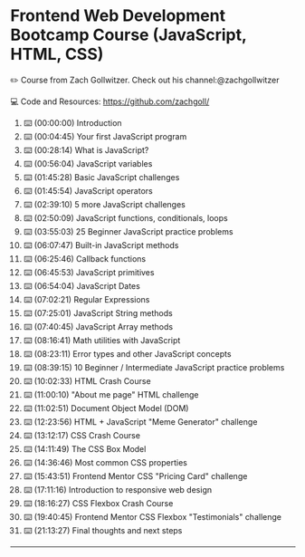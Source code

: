 # Frontend Web Development Bootcamp Course (JavaScript, HTML, CSS)
✏️ Course from Zach Gollwitzer. Check out his channel:<a hred="https://www.youtube.com/@zachgoll/" target="_blank">@zachgollwitzer </a> 

💻 Code and Resources: <a href="https://github.com/zachgoll/fullstack-roadmap-series/blob/main/free-code-camp.md" target="_blank">https://github.com/zachgoll/</a>

1. ⌨️ (00:00:00) Introduction
1. ⌨️ (00:04:45) Your first JavaScript program
1. ⌨️ (00:28:14) What is JavaScript? 
1. ⌨️ (00:56:04) JavaScript variables
1. ⌨️ (01:45:28) Basic JavaScript challenges
1. ⌨️ (01:45:54) JavaScript operators
1. ⌨️ (02:39:10) 5 more JavaScript challenges
1. ⌨️ (02:50:09) JavaScript functions, conditionals, loops
1. ⌨️ (03:55:03) 25 Beginner JavaScript practice problems
1. ⌨️ (06:07:47) Built-in JavaScript methods
1. ⌨️ (06:25:46) Callback functions
1. ⌨️ (06:45:53) JavaScript primitives
1. ⌨️ (06:54:04) JavaScript Dates
1. ⌨️ (07:02:21) Regular Expressions
1. ⌨️ (07:25:01) JavaScript String methods
1. ⌨️ (07:40:45) JavaScript Array methods
1. ⌨️ (08:16:41) Math utilities with JavaScript
1. ⌨️ (08:23:11) Error types and other JavaScript concepts
1. ⌨️ (08:39:15) 10 Beginner / Intermediate JavaScript practice problems
1. ⌨️ (10:02:33) HTML Crash Course
1. ⌨️ (11:00:10) "About me page" HTML challenge
1. ⌨️ (11:02:51) Document Object Model (DOM)
1. ⌨️ (12:23:56) HTML + JavaScript "Meme Generator" challenge
1. ⌨️ (13:12:17) CSS Crash Course
1. ⌨️ (14:11:49) The CSS Box Model
1. ⌨️ (14:36:46) Most common CSS properties
1. ⌨️ (15:43:51) Frontend Mentor CSS "Pricing Card" challenge
1. ⌨️ (17:11:16) Introduction to responsive web design
1. ⌨️ (18:16:27) CSS Flexbox Crash Course
1. ⌨️ (19:40:45) Frontend Mentor CSS Flexbox "Testimonials" challenge
1. ⌨️ (21:13:27) Final thoughts and next steps


---